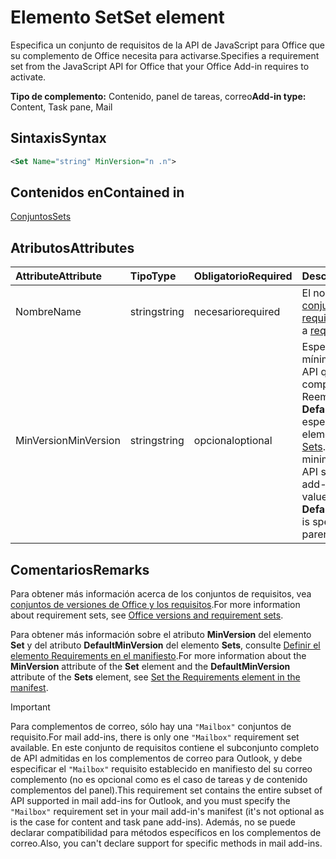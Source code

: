 # <a name="set-element"></a><span data-ttu-id="8d1ff-101">Elemento Set</span><span class="sxs-lookup"><span data-stu-id="8d1ff-101">Set element</span></span>

<span data-ttu-id="8d1ff-102">Especifica un conjunto de requisitos de la API de JavaScript para Office que su complemento de Office necesita para activarse.</span><span class="sxs-lookup"><span data-stu-id="8d1ff-102">Specifies a requirement set from the JavaScript API for Office that your Office Add-in requires to activate.</span></span>

<span data-ttu-id="8d1ff-103">**Tipo de complemento:** Contenido, panel de tareas, correo</span><span class="sxs-lookup"><span data-stu-id="8d1ff-103">**Add-in type:** Content, Task pane, Mail</span></span>

## <a name="syntax"></a><span data-ttu-id="8d1ff-104">Sintaxis</span><span class="sxs-lookup"><span data-stu-id="8d1ff-104">Syntax</span></span>

```XML
<Set Name="string" MinVersion="n .n">
```

## <a name="contained-in"></a><span data-ttu-id="8d1ff-105">Contenidos en</span><span class="sxs-lookup"><span data-stu-id="8d1ff-105">Contained in</span></span>

[<span data-ttu-id="8d1ff-106">Conjuntos</span><span class="sxs-lookup"><span data-stu-id="8d1ff-106">Sets</span></span>](sets.md)

## <a name="attributes"></a><span data-ttu-id="8d1ff-107">Atributos</span><span class="sxs-lookup"><span data-stu-id="8d1ff-107">Attributes</span></span>

|<span data-ttu-id="8d1ff-108">**Attribute**</span><span class="sxs-lookup"><span data-stu-id="8d1ff-108">**Attribute**</span></span>|<span data-ttu-id="8d1ff-109">**Tipo**</span><span class="sxs-lookup"><span data-stu-id="8d1ff-109">**Type**</span></span>|<span data-ttu-id="8d1ff-110">**Obligatorio**</span><span class="sxs-lookup"><span data-stu-id="8d1ff-110">**Required**</span></span>|<span data-ttu-id="8d1ff-111">**Descripción**</span><span class="sxs-lookup"><span data-stu-id="8d1ff-111">**Description**</span></span>|
|:-----|:-----|:-----|:-----|
|<span data-ttu-id="8d1ff-112">Nombre</span><span class="sxs-lookup"><span data-stu-id="8d1ff-112">Name</span></span>|<span data-ttu-id="8d1ff-113">string</span><span class="sxs-lookup"><span data-stu-id="8d1ff-113">string</span></span>|<span data-ttu-id="8d1ff-114">necesario</span><span class="sxs-lookup"><span data-stu-id="8d1ff-114">required</span></span>|<span data-ttu-id="8d1ff-115">El nombre de un [conjunto de requisitos](https://docs.microsoft.com/office/dev/add-ins/develop/office-versions-and-requirement-sets).</span><span class="sxs-lookup"><span data-stu-id="8d1ff-115">The name of a [requirement set](https://docs.microsoft.com/office/dev/add-ins/develop/office-versions-and-requirement-sets).</span></span>|
|<span data-ttu-id="8d1ff-116">MinVersion</span><span class="sxs-lookup"><span data-stu-id="8d1ff-116">MinVersion</span></span>|<span data-ttu-id="8d1ff-117">string</span><span class="sxs-lookup"><span data-stu-id="8d1ff-117">string</span></span>|<span data-ttu-id="8d1ff-118">opcional</span><span class="sxs-lookup"><span data-stu-id="8d1ff-118">optional</span></span>|<span data-ttu-id="8d1ff-p101">Especifica la versión mínima del conjunto de API que necesita el complemento. Reemplaza el valor **DefaultMinVersion** si se especifica en el elemento primario [Sets](sets.md).</span><span class="sxs-lookup"><span data-stu-id="8d1ff-p101">Specifies the minimum version of the API set required by your add-in. Overrides the value of  **DefaultMinVersion**, if it is specified in the parent [Sets](sets.md) element.</span></span>|

## <a name="remarks"></a><span data-ttu-id="8d1ff-121">Comentarios</span><span class="sxs-lookup"><span data-stu-id="8d1ff-121">Remarks</span></span>

<span data-ttu-id="8d1ff-122">Para obtener más información acerca de los conjuntos de requisitos, vea [conjuntos de versiones de Office y los requisitos](https://docs.microsoft.com/office/dev/add-ins/develop/office-versions-and-requirement-sets).</span><span class="sxs-lookup"><span data-stu-id="8d1ff-122">For more information about requirement sets, see [Office versions and requirement sets](https://docs.microsoft.com/office/dev/add-ins/develop/office-versions-and-requirement-sets).</span></span>

<span data-ttu-id="8d1ff-123">Para obtener más información sobre el atributo **MinVersion** del elemento **Set**  y del atributo **DefaultMinVersion** del elemento **Sets**, consulte [Definir el elemento Requirements en el manifiesto](https://docs.microsoft.com/office/dev/add-ins/develop/specify-office-hosts-and-api-requirements#set-the-requirements-element-in-the-manifest).</span><span class="sxs-lookup"><span data-stu-id="8d1ff-123">For more information about the  **MinVersion** attribute of the **Set** element and the **DefaultMinVersion** attribute of the **Sets** element, see [Set the Requirements element in the manifest](https://docs.microsoft.com/office/dev/add-ins/develop/specify-office-hosts-and-api-requirements#set-the-requirements-element-in-the-manifest).</span></span>

> [!IMPORTANT] 
> <span data-ttu-id="8d1ff-124">Para complementos de correo, sólo hay una `"Mailbox"` conjuntos de requisito.</span><span class="sxs-lookup"><span data-stu-id="8d1ff-124">For mail add-ins, there is only one  `"Mailbox"` requirement set available.</span></span> <span data-ttu-id="8d1ff-125">En este conjunto de requisitos contiene el subconjunto completo de API admitidas en los complementos de correo para Outlook, y debe especificar el `"Mailbox"` requisito establecido en manifiesto del su correo complemento (no es opcional como es el caso de tareas y de contenido complementos del panel).</span><span class="sxs-lookup"><span data-stu-id="8d1ff-125">This requirement set contains the entire subset of API supported in mail add-ins for Outlook, and you must specify the `"Mailbox"` requirement set in your mail add-in's manifest (it's not optional as is the case for content and task pane add-ins).</span></span> <span data-ttu-id="8d1ff-126">Además, no se puede declarar compatibilidad para métodos específicos en los complementos de correo.</span><span class="sxs-lookup"><span data-stu-id="8d1ff-126">Also, you can't declare support for specific methods in mail add-ins.</span></span>
